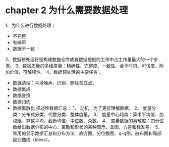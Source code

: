 # chapter 2 为什么需要数据处理
1、为什么进行数据处理：
+ 不完整
+ 有噪声
+ 数据不一致

2、数据预处理将是构建数据仓库或者数据挖掘的工作中占工作量最大的一个步骤。
3、数据质量的多维度量：精确性、完整度、一致性、合乎时机、可信度、附加价值、可解释性。
4、数据预处理的主要任务：
+ 数据清理：平滑噪声，识别、删除孤立点，
+ 数据集成
+ 数据变换
+ 数据归约
+ 数据离散化
描述性数据汇总：
1、	动机：为了更好理解数据。
2、	度量分类：分布式分类、代数分类、整体度量。
3、	度量中心趋势：算术平均值、加权限、算数平均、截断均值、中位数、众数。
4、	度量数据的离散度：四分位数给出数据分布的中心、离散和形状的某种暗示、盒图、方差和标准差。
5、	常用的显示数据汇总和分布方法：直方图、分位数图、q-q图、散布图和局部回归曲线（loess）。
